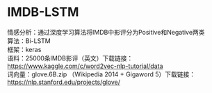 # IMDB-LSTM

情感分析：通过深度学习算法将IMDB中影评分为Positive和Negative两类<br>
算法：Bi-LSTM<br>
框架：keras<br>
语料：25000条IMDB影评（英文）下载链接：https://www.kaggle.com/c/word2vec-nlp-tutorial/data <br>
词向量：glove.6B.zip （Wikipedia 2014 + Gigaword 5）下载链接：https://nlp.stanford.edu/projects/glove/ <br>
